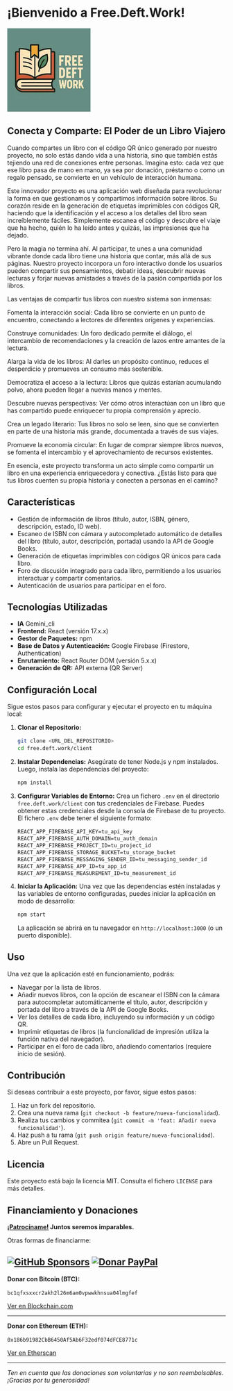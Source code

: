 # ¡Bienvenido a Free.Deft.Work!

![Free Deft Work](https://raw.githubusercontent.com/elswork/free.deft.work/refs/heads/main/client/public/logo192.webp)

## Conecta y Comparte: El Poder de un Libro Viajero

Cuando compartes un libro con el código QR único generado por nuestro proyecto, no solo estás dando vida a una historia, sino que también estás tejiendo una red de conexiones entre personas. Imagina esto: cada vez que ese libro pasa de mano en mano, ya sea por donación, préstamo o como un regalo pensado, se convierte en un vehículo de interacción humana.

Este innovador proyecto es una aplicación web diseñada para revolucionar la forma en que gestionamos y compartimos información sobre libros. Su corazón reside en la generación de etiquetas imprimibles con códigos QR, haciendo que la identificación y el acceso a los detalles del libro sean increíblemente fáciles. Simplemente escanea el código y descubre el viaje que ha hecho, quién lo ha leído antes y quizás, las impresiones que ha dejado.

Pero la magia no termina ahí. Al participar, te unes a una comunidad vibrante donde cada libro tiene una historia que contar, más allá de sus páginas. Nuestro proyecto incorpora un foro interactivo donde los usuarios pueden compartir sus pensamientos, debatir ideas, descubrir nuevas lecturas y forjar nuevas amistades a través de la pasión compartida por los libros.

Las ventajas de compartir tus libros con nuestro sistema son inmensas:

Fomenta la interacción social: Cada libro se convierte en un punto de encuentro, conectando a lectores de diferentes orígenes y experiencias.

Construye comunidades: Un foro dedicado permite el diálogo, el intercambio de recomendaciones y la creación de lazos entre amantes de la lectura.

Alarga la vida de los libros: Al darles un propósito continuo, reduces el desperdicio y promueves un consumo más sostenible.

Democratiza el acceso a la lectura: Libros que quizás estarían acumulando polvo, ahora pueden llegar a nuevas manos y mentes.

Descubre nuevas perspectivas: Ver cómo otros interactúan con un libro que has compartido puede enriquecer tu propia comprensión y aprecio.

Crea un legado literario: Tus libros no solo se leen, sino que se convierten en parte de una historia más grande, documentada a través de sus viajes.

Promueve la economía circular: En lugar de comprar siempre libros nuevos, se fomenta el intercambio y el aprovechamiento de recursos existentes.

En esencia, este proyecto transforma un acto simple como compartir un libro en una experiencia enriquecedora y conectiva. ¿Estás listo para que tus libros cuenten su propia historia y conecten a personas en el camino?

## Características

- Gestión de información de libros (título, autor, ISBN, género, descripción, estado, ID web).
- Escaneo de ISBN con cámara y autocompletado automático de detalles del libro (título, autor, descripción, portada) usando la API de Google Books.
- Generación de etiquetas imprimibles con códigos QR únicos para cada libro.
- Foro de discusión integrado para cada libro, permitiendo a los usuarios interactuar y compartir comentarios.
- Autenticación de usuarios para participar en el foro.

## Tecnologías Utilizadas

- **IA** Gemini_cli
- **Frontend:** React (versión 17.x.x)
- **Gestor de Paquetes:** npm
- **Base de Datos y Autenticación:** Google Firebase (Firestore, Authentication)
- **Enrutamiento:** React Router DOM (versión 5.x.x)
- **Generación de QR:** API externa (QR Server)

## Configuración Local

Sigue estos pasos para configurar y ejecutar el proyecto en tu máquina local:

1.  **Clonar el Repositorio:**
    ```bash
    git clone <URL_DEL_REPOSITORIO>
    cd free.deft.work/client
    ```

2.  **Instalar Dependencias:**
    Asegúrate de tener Node.js y npm instalados. Luego, instala las dependencias del proyecto:
    ```bash
    npm install
    ```

3.  **Configurar Variables de Entorno:**
    Crea un fichero `.env` en el directorio `free.deft.work/client` con tus credenciales de Firebase. Puedes obtener estas credenciales desde la consola de Firebase de tu proyecto. El fichero `.env` debe tener el siguiente formato:
    ```
    REACT_APP_FIREBASE_API_KEY=tu_api_key
    REACT_APP_FIREBASE_AUTH_DOMAIN=tu_auth_domain
    REACT_APP_FIREBASE_PROJECT_ID=tu_project_id
    REACT_APP_FIREBASE_STORAGE_BUCKET=tu_storage_bucket
    REACT_APP_FIREBASE_MESSAGING_SENDER_ID=tu_messaging_sender_id
    REACT_APP_FIREBASE_APP_ID=tu_app_id
    REACT_APP_FIREBASE_MEASUREMENT_ID=tu_measurement_id
    ```

4.  **Iniciar la Aplicación:**
    Una vez que las dependencias estén instaladas y las variables de entorno configuradas, puedes iniciar la aplicación en modo de desarrollo:
    ```bash
    npm start
    ```
    La aplicación se abrirá en tu navegador en `http://localhost:3000` (o un puerto disponible).

## Uso

Una vez que la aplicación esté en funcionamiento, podrás:

- Navegar por la lista de libros.
- Añadir nuevos libros, con la opción de escanear el ISBN con la cámara para autocompletar automáticamente el título, autor, descripción y portada del libro a través de la API de Google Books.
- Ver los detalles de cada libro, incluyendo su información y un código QR.
- Imprimir etiquetas de libros (la funcionalidad de impresión utiliza la función nativa del navegador).
- Participar en el foro de cada libro, añadiendo comentarios (requiere inicio de sesión).

## Contribución

Si deseas contribuir a este proyecto, por favor, sigue estos pasos:

1.  Haz un fork del repositorio.
2.  Crea una nueva rama (`git checkout -b feature/nueva-funcionalidad`).
3.  Realiza tus cambios y commitea (`git commit -m 'feat: Añadir nueva funcionalidad'`).
4.  Haz push a tu rama (`git push origin feature/nueva-funcionalidad`).
5.  Abre un Pull Request.

## Licencia

Este proyecto está bajo la licencia MIT. Consulta el fichero `LICENSE` para más detalles.

## Financiamiento y Donaciones

**[¡Patrocíname!](https://github.com/sponsors/elswork) Juntos seremos imparables.**

Otras formas de financiarme:

[![GitHub Sponsors](https://img.shields.io/github/sponsors/elswork)](https://github.com/sponsors/elswork) [![Donar PayPal](https://img.shields.io/badge/Donar-PayPal-green.svg)](https://www.paypal.com/donate/?business=LFKA5YRJAFYR6&no_recurring=0&item_name=Donación+para+Código+Abierto&currency_code=EUR) 
---

**Donar con Bitcoin (BTC):**

`bc1qfxsxxcr2akh2l26m6am0vpwwkhnsua04lmgfef`

[Ver en Blockchain.com](https://www.blockchain.com/btc/address/bc1qfxsxxcr2akh2l26m6am0vpwwkhnsua04lmgfef)

---

**Donar con Ethereum (ETH):**

`0x186b91982CbB6450Af5Ab6F32edf074dFCE8771c`

[Ver en Etherscan](https://etherscan.io/address/0x186b91982CbB6450Af5Ab6F32edf074dFCE8771c)

---

*Ten en cuenta que las donaciones son voluntarias y no son reembolsables. ¡Gracias por tu generosidad!*